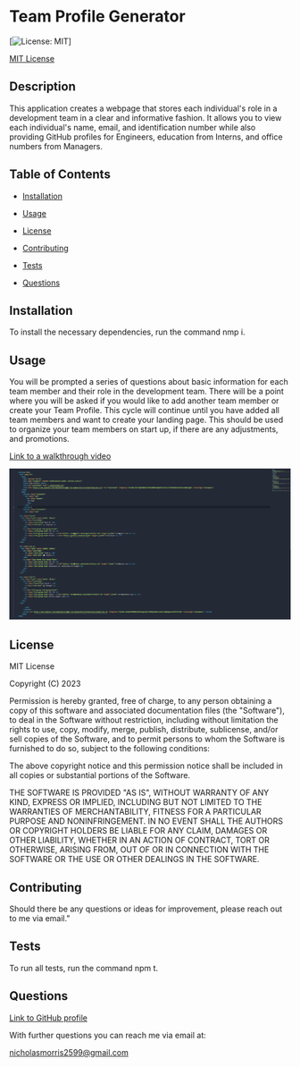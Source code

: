 # Team Profile Generator
[![License: MIT](https://img.shields.io/badge/License-MIT-yellow.svg)]
  
[MIT License](https://opensource.org/licenses/MIT)
## Description

This application creates a webpage that stores each individual's role in a development team in a clear and informative fashion. It allows you to view each individual's name, email, and identification number while also providing GitHub profiles for Engineers, education from Interns, and office numbers from Managers. 

## Table of Contents

* [Installation](#installation)

* [Usage](#usage)
    
* [License](#license)

* [Contributing](#contributing)

* [Tests](#tests)

* [Questions](#questions)

## Installation

To install the necessary dependencies, run the command nmp i.

## Usage

You will be prompted a series of questions about basic information for each team member and their role in the development team. There will be a point where you will be asked if you would like to add another team member or create your Team Profile. This cycle will continue until you have added all team members and want to create your landing page. This should be used to organize your team members on start up, if there are any adjustments, and promotions. 

[Link to a walkthrough video](https://youtu.be/NRw4rQCAkok)

![HTML Structure](./images/Screenshot_20230115_101252.png)

## License

MIT License

Copyright (C) 2023 <Volexity21>

Permission is hereby granted, free of charge, to any person obtaining a copy of this software and associated documentation files (the "Software"), to deal in the Software without restriction, including without limitation the rights to use, copy, modify, merge, publish, distribute, sublicense, and/or sell copies of the Software, and to permit persons to whom the Software is furnished to do so, subject to the following conditions:

The above copyright notice and this permission notice shall be included in all copies or substantial portions of the Software.

THE SOFTWARE IS PROVIDED "AS IS", WITHOUT WARRANTY OF ANY KIND, EXPRESS OR IMPLIED, INCLUDING BUT NOT LIMITED TO THE WARRANTIES OF MERCHANTABILITY, FITNESS FOR A PARTICULAR PURPOSE AND NONINFRINGEMENT. IN NO EVENT SHALL THE AUTHORS OR COPYRIGHT HOLDERS BE LIABLE FOR ANY CLAIM, DAMAGES OR OTHER LIABILITY, WHETHER IN AN ACTION OF CONTRACT, TORT OR OTHERWISE, ARISING FROM, OUT OF OR IN CONNECTION WITH THE SOFTWARE OR THE USE OR OTHER DEALINGS IN THE SOFTWARE.

## Contributing

Should there be any questions or ideas for improvement, please reach out to me via email."

## Tests

To run all tests, run the command npm t.

## Questions

[Link to GitHub profile](https://github.com/Volexity21)

With further questions you can reach me via email at:

nicholasmorris2599@gmail.com
